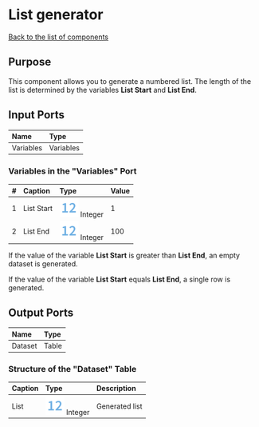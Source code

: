 # List generator

[Back to the list of components](../README.md)

## Purpose

This component allows you to generate a numbered list. The length of the list is determined by the variables **List Start** and **List End**.

## Input Ports

| Name        | Type       |
|:------------|:-----------|
| Variables   | Variables  |

### Variables in the "Variables" Port

| #  | Caption          | Type            | Value |
|---:|:---------------|:----------------|:------|
| 1  | List Start     | ![](./img/integer.svg) Integer | 1     |
| 2  | List End       | ![](./img/integer.svg) Integer | 100   |

If the value of the variable **List Start** is greater than **List End**, an empty dataset is generated.

If the value of the variable **List Start** equals **List End**, a single row is generated.

## Output Ports

| Name                  | Type       |
|:----------------------|:-----------|
| Dataset               | Table      |

### Structure of the "Dataset" Table

| Caption     | Type            | Description         |
|:----------|:----------------|:--------------------|
| List      | ![](./img/integer.svg) Integer | Generated list      |

